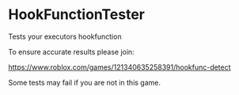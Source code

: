 # HookFunctionTester
Tests your executors hookfunction


To ensure accurate results please join:

https://www.roblox.com/games/121340635258391/hookfunc-detect

Some tests may fail if you are not in this game.
